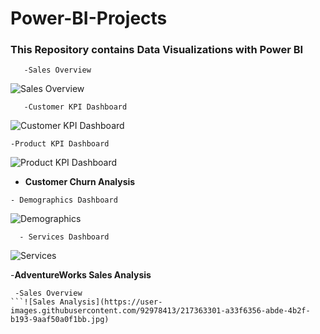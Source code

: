 # Power-BI-Projects
### This Repository contains Data Visualizations with Power BI

```
   -Sales Overview
```
![Sales Overview](https://user-images.githubusercontent.com/123111536/213874077-9efac2f1-437d-4d3f-b21e-541371aac9ff.jpg)

```
   -Customer KPI Dashboard
```

![Customer KPI Dashboard](https://user-images.githubusercontent.com/123111536/213874167-d21ae989-19b4-40f1-bbba-145f8170fcfa.jpg)

```
-Product KPI Dashboard
```
![Product KPI Dashboard](https://user-images.githubusercontent.com/123111536/213874176-bb8cd340-dc2d-45ff-858f-b0c86e448257.jpg)


-  **Customer Churn Analysis**
  ```
  - Demographics Dashboard
```
![Demographics](https://user-images.githubusercontent.com/123111536/213874311-03d86f23-8402-42c3-a590-8eb74f0e12f5.jpg)

```
  - Services Dashboard
```
![Services](https://user-images.githubusercontent.com/123111536/213874387-9e96f995-43ed-4919-8067-4bac2dd9a294.jpg)

-**AdventureWorks Sales Analysis**
```
 -Sales Overview
```![Sales Analysis](https://user-images.githubusercontent.com/92978413/217363301-a33f6356-abde-4b2f-b193-9aaf50a0f1bb.jpg)

